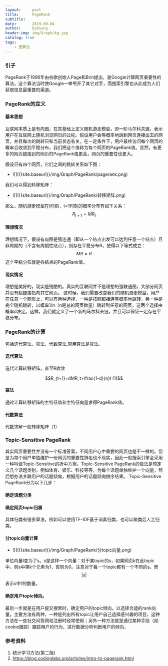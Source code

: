 ```yaml
---
layout:     post
title:      PageRank
subtitle:   
date:       2019-09-04
author:     bjmsong
header-img: img/Graph/kg.jpg
catalog: true
tags:
    - 图算法
---
```



### 引子
PageRank于1996年由谷歌创始人Page和Brin提出，是Google计算网页重要性的算法。这个算法当时使Google一举甩开了其它对手，而搜索引擎也从此成为人们获取信息最重要的渠道。

### PageRank的定义
#### 基本思想
互联网本质上是有向图，在其基础上定义随机游走模型，即一阶马尔科夫链，表示用户在互联网上随机浏览网页的过程。假设用户会等概率地跳到网页连接出去的网页，并且每次的跳转只和当前状态有关。在一定条件下，用户最终访问每个网页的概率会收敛到平稳分布，我们把这个值称为每个网页的PageRank值。显然，有更多的网页链接到的网页的PageRank值更高，网页的重要性也更大。

假设只有四个网页，它们之间的跳转关系如下图：

<ul> 
<li markdown="1"> 
![]({{site.baseurl}}/img/Graph/PageRank/pagerank.png) 
</li> 
</ul> 


我们可以得到转移矩阵：
<ul> 
<li markdown="1"> 
![]({{site.baseurl}}/img/Graph/PageRank/转移矩阵.png) 
</li> 
</ul> 


那么，随机游走模型在t时刻，t=1时刻的概率分布有如下关系：
$$R_{t+1}=MR_t$$

#### 理想情况
理想情况下，假设有向图是强连通（即从一个结点出发可以达到任意一个结点）且非周期的（不含有周期性结点），则存在平稳分布R，使得以下等式成立：
$$MR=R$$
这个平稳分布就是各结点的PageRank值。

#### 现实情况
理想是美好的，现实是残酷的。真实的互联网并不是理想的强联通图，大部分网页并没有超链接指向其它网页。
这时候，我们需要改变我们的随机游走模型，用户在任意一个网页上，可以有两种选择，一种是按照超接连等概率地跳转，另一种是完全随机跳转，以概率1/n（n是总的网页数量）跳转到任意的网页，这两个选择由概率d决定。这样，我们就定义了一个新的马尔科夫链，并且可以保证一定存在平稳分布。


### PageRank的计算
包括迭代算法、幂法、代数算法,常用算法是幂法。
#### 迭代算法
迭代计算转移矩阵，直至R收敛

$$R_{t+1}=dMR_t+\frac{1-d}{n}I  (1)$$

#### 幂法
通过计算转移矩阵的主特征值和主特征向量求得PageRank值。

#### 代数算法
代数求解一般转移矩阵（1）


### Topic-Sensitive PageRank
其实网页重要性并没有一个标准答案，不同用户心中重要的网页也是不一样的。但是为每个用户单独维护一份网页的重要性排名也不现实，因此一般搜索引擎会采用一种叫做Topic-Sensitive的折中方案。Topic-Sensitive PageRank的做法是预定义几个话题类别，例如体育、娱乐、科技等等，为每个话题单独维护一个向量，然后想办法关联用户的话题倾向，根据用户的话题倾向排序结果。
Topic-Sensitive PageRank分为以下几步：
#### 确定话题分类
#### 确定网页topic归属
具体归类有很多算法，例如可以使用TF-IDF基于词素归类，也可以聚类后人工归类。
#### 分topic向量计算

<ul> 
<li markdown="1"> 
![]({{site.baseurl}}/img/Graph/PageRank/分topic向量.png) 
</li> 
</ul> 


单位向量I变为了s。s是这样一个向量：对于某topic的s，如果网页k在此topic中，则s中第k个元素为1，否则为0。注意对于每一个topic都有一个不同的s。而
$$|s|$$
表示s中1的数量。

#### 确定用户topic倾向。
最后一步就是在用户提交搜索时，确定用户的topic倾向，以选择合适的rank向量。主要方法有两种，一种是列出所有topic让用户自己选择感兴趣的项目，这种方法在一些社交问答网站注册时经常使用；另外一种方法就是通过某种手段（如cookie跟踪）跟踪用户的行为，进行数据分析判断用户的倾向，


### 参考资料
1. 统计学习方法(第二版)
2. https://blog.codinglabs.org/articles/intro-to-pagerank.html